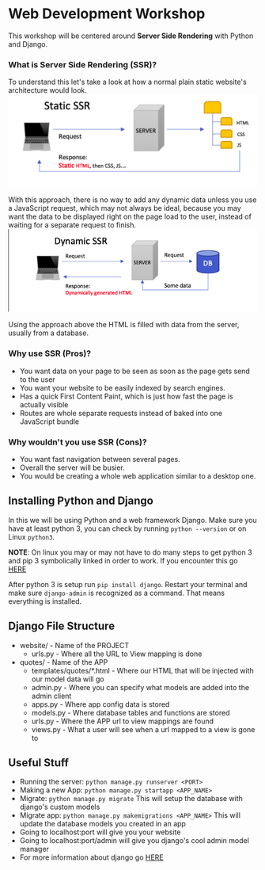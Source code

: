 
# Web Development Workshop

This workshop will be centered around **Server Side Rendering** with Python and Django.

### What is Server Side Rendering (SSR)?

To understand this let's take a look at how a normal plain static website's architecture would look.
![static](imgs/static.png)

With this approach, there is no way to add any dynamic data unless you use a JavaScript request, which may not always be ideal, because you may want the data to be displayed right on the page load to the user, instead of waiting for a separate request to finish.
![ssr](imgs/ssr.png)

Using the approach above the HTML is filled with data from the server, usually from a database.

### Why use SSR (Pros)?

- You want data on your page to be seen as soon as the page gets send to the user
- You want your website to be easily indexed by search engines.
- Has a quick First Content Paint, which is just how fast the page is actually visible
- Routes are whole separate requests instead of baked into one JavaScript bundle

### Why wouldn't you use SSR (Cons)?
- You want fast navigation between several pages.
- Overall the server will be busier.
- You would be creating a whole web application similar to a desktop one.

## Installing Python and Django

In this we will be using Python and a web framework Django. Make sure you have at least python 3, you can check by running `python --version` or on Linux `python3`. 

**NOTE**: On linux you may or may not have to do many steps to get python 3 and pip 3 symbolically linked in order to work. If you encounter this go [HERE](https://www.howtoforge.com/tutorial/how-to-install-django-on-ubuntu/)

After python 3 is setup run `pip install django`. Restart your terminal and make sure `django-admin` is recognized as a command. That means everything is installed. 

## Django File Structure

- website/ - Name of the PROJECT 
	- urls<span></span>.py - Where all the URL to View mapping is done
- quotes/ - Name of the APP
	- templates/quotes/*.html - Where our HTML that will be injected with our model data will go
	- admin<span></span>.py - Where you can specify what models are added into the admin client
	- apps<span></span>.py - Where app config data is stored 
	- models<span></span>.py - Where database tables and functions are stored
	- urls<span></span>.py - Where the APP url to view mappings are found
	- views<span></span>.py - What a user will see when a url mapped to a view is gone to

## Useful Stuff

- Running the server: `python manage.py runserver <PORT>`
- Making a new App: `python manage.py startapp <APP_NAME>`
- Migrate: `python manage.py migrate` This will setup the database with django's custom models
- Migrate app: `python manage.py makemigrations <APP_NAME>` This will update the database models you created in an app
- Going to localhost:port will give you your website
- Going to localhost:port/admin will give you django's cool admin model manager
- For more information about django go [HERE](https://www.djangoproject.com/start/)


